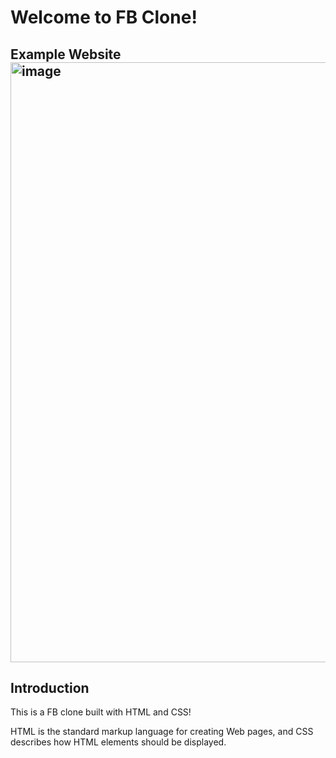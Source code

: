 # Welcome to FB Clone!

## Example Website<img width="960" alt="image" src="https://user-images.githubusercontent.com/81773990/185697263-de3d0096-c938-476a-a549-c06d097d85f0.png">

## Introduction

This is a FB clone built with HTML and CSS!

HTML is the standard markup language for creating Web pages, and CSS describes how HTML elements should be displayed.
